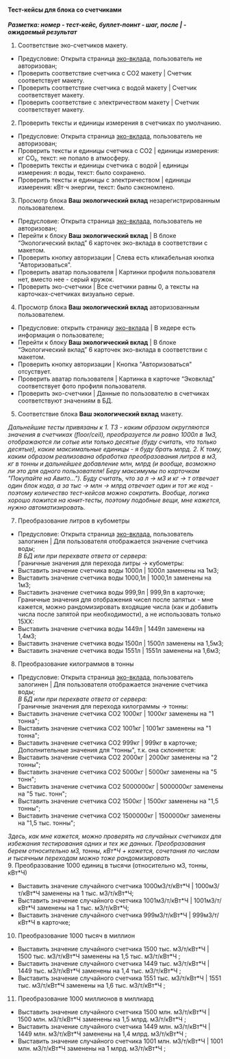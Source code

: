 #### Тест-кейсы для блока со счетчиками
***Разметка: номер - тест-кейс, буллет-поинт - шаг, после | - ожидаемый результат***

1. Соответствие эко-счетчиков макету.
- Предусловие: Открыта страница [эко-вклада](https://www.avito.ru/avito-care/eco-impact), пользователь не авторизован;
- Проверить соответствие счетчика с СО2 макету | Счетчик соответствует макету.
- Проверить соответствие счетчика с водой макету | Счетчик соответствует макету.
- Проверить соответствие с электричеством макету | Счетчик соответствует макету.

2. Проверить тексты и единицы измерения в счетчиках по умолчанию. 
- Предусловие: Открыта страница [эко-вклада](https://www.avito.ru/avito-care/eco-impact), пользователь не авторизован;
- Проверить тексты и единицы счетчика с СО2 | единицы измерения: кг CO₂, текст: не попало в атмосферу.
- Проверить тексты и единицы счетчика с водой | единицы измерения: л воды, текст: было сохранено.
- Проверить тексты и единицы с электричеством | единицы измерения: кВт⋅ч энергии, текст: было сэкономлено.

3. Просмотр блока **Ваш экологический вклад** незарегистрированным пользователем.
- Предусловие: Открыта страница [эко-вклада](https://www.avito.ru/avito-care/eco-impact), пользователь не авторизован;
- Перейти к блоку **Ваш экологический вклад** | В блоке “Экологический вклад” 6 карточек эко-вклада в соответствии с макетом. 
- Проверить кнопку авторизации | Слева есть кликабельная кнопка "Авторизоваться".
- Проверить аватар пользователя | Картинки профиля пользователя нет, вместо нее - серый кружок. 
- Проверить эко-счетчики | Все счетчики равны 0, а тексты на карточках-счетчиках визуально серые. 

4. Просмотр блока **Ваш экологический вклад** авторизованным пользователем.
- Предусловие: открыть страницу [эко-вклада](https://www.avito.ru/avito-care/eco-impact) | В хедере есть информация о пользователе;
- Перейти к блоку **Ваш экологический вклад** | В блоке “Экологический вклад” 6 карточек эко-вклада в соответствии с макетом. 
- Проверить кнопку авторизации | Кнопка "Авторизоваться" отсуствует.
- Проверить аватар пользователя | Картинка в карточке “Эковклад” соответствует фото профиля пользователя.
- Проверить эко-счетчики | Данные по пользователю в счетчиках соответствуют значениям в БД. 

5. Соответствие блока **Ваш экологический вклад** макету.

*Дальнейшие тесты привязаны к 1. ТЗ - каким образом округляются значения в счетчиках (floor/ceil), преобразуется ли ровно 1000л в 1м3, отображаются ли сотые или только десятые (буду считать, что только десятые), какие максимальные единицы - я буду брать млрд. 2. К тому, каким образом реализована обработка преобразования литров в м3, кг в тонны и дальнейшее добавление млн, млрд (и вообще, возможно ли это для одного пользователя! Беру максимумы по карточкам "Покупайте на Авито..."). Буду считать, что за л -> м3 и кг -> т отвечает один блок кода, а за тыс -> млн -> млрд отвечает один и тот же код - поэтому количество тест-кейсов можно сократить. Вообще, логика хорошо ложится на юнит-тесты, поэтому подобные вещи, мне кажется, нужно автоматизировать.*

7. Преобразование литров в кубометры
- Предусловие: Открыта страница [эко-вклада](https://www.avito.ru/avito-care/eco-impact), пользователь залогинен | Для пользователя отображается значение счетчика воды;  
*В БД или при перехвате ответа от сервера:*  
Граничные значения для перехода литры -> кубометры:  
- Выставить значение счетчика воды 1000л | 1000л заменены на 1м3;
- Выставить значение счетчика воды 1000,1л | 1000,1л заменены на 1м3;
- Выставить значение счетчика воды 999,9л | 999,9л в карточке;  
Граничные значения для отображения чисел после запятых - мне кажется, можно рандомизировать входящие числа (как и добавить числа после запятой при необходимости), а не использовать только 15ХХ:  
- Выставить значение счетчика воды 1449л | 1449л заменены на 1,4м3;
- Выставить значение счетчика воды 1500л | 1500л заменены на 1,5м3;
- Выставить значение счетчика воды 1551л | 1551л заменены на 1,6м3;

8. Преобразование килограммов в тонны
- Предусловие: Открыта страница [эко-вклада](https://www.avito.ru/avito-care/eco-impact), пользователь залогинен | Для пользователя отображается значение счетчика воды;  
*В БД или при перехвате ответа от сервера:*  
Граничные значения для перехода килограммы -> тонны:
- Выставить значение счетчика CO2 1000кг | 1000кг заменены на "1 тонна";
- Выставить значение счетчика CO2 1001кг | 1001кг заменены на "1 тонна";
- Выставить значение счетчика CO2 999кг | 999кг в карточке;  
Дополнительные значения для "тонны", т.к. она склоняется:  
- Выставить значение счетчика CO2 2000кг | 2000кг заменены на "2 тонны";
- Выставить значение счетчика CO2 5000кг | 5000кг заменены на "5 тонн";
- Выставить значение счетчика CO2 5000000кг | 5000000кг заменены на "5 тыс. тонн";
- Выставить значение счетчика CO2 1500кг | 1500кг заменены на "1,5 тонны";
- Выставить значение счетчика CO2 1500000кг | 1500000кг заменены на "1,5 тыс. тонны";

*Здесь, как мне кажется, можно проверять на случайных счетчиках для избежания тестирования одних и тех же данных. Преобразования берем относительно м3, тонны, кВт\*Ч + кажется, сочетания по числам и тысячным переходам можно тоже рандомизировать*  
9. Преобразование 1000 единиц в тысячи (относительно м3, тонны, кВт\*Ч)
- Выставить значение случайного счетчика 1000м3/т/кВт\*Ч | 1000м3/т/кВт\*Ч заменены на 1 тыс. м3/т/кВт\*Ч;
- Выставить значение случайного счетчика 1001м3/т/кВт\*Ч | 1001м3/т/кВт\*Ч заменены на 1 тыс. м3/т/кВт\*Ч;
- Выставить значение случайного счетчика 999м3/т/кВт\*Ч | 999м3/т/кВт\*Ч в карточке;

10. Преобразование 1000 тысяч в миллион
- Выставить значение случайного счетчика 1500 тыс. м3/т/кВт\*Ч | 1500 тыс. м3/т/кВт\*Ч заменены на 1,5 тыс. м3/т/кВт\*Ч ;
- Выставить значение случайного счетчика 1449 тыс. м3/т/кВт\*Ч | 1449 тыс. м3/т/кВт\*Ч заменены на 1,4 тыс. м3/т/кВт\*Ч ;
- Выставить значение случайного счетчика 1551 тыс. м3/т/кВт\*Ч | 1551 тыс. м3/т/кВт\*Ч заменены на 1,6 тыс. м3/т/кВт\*Ч ; 

11. Преобразование 1000 миллионов в миллиард
- Выставить значение случайного счетчика 1500 млн. м3/т/кВт\*Ч | 1500 млн. м3/т/кВт\*Ч заменены на 1,5 млрд. м3/т/кВт\*Ч ;
- Выставить значение случайного счетчика 1449 млн. м3/т/кВт\*Ч | 1449 млн. м3/т/кВт\*Ч заменены на 1,4 млрд. м3/т/кВт\*Ч ;
- Выставить значение случайного счетчика 1001 млн. м3/т/кВт\*Ч | 1001 млн. м3/т/кВт\*Ч заменены на 1 млрд. м3/т/кВт\*Ч ; 





